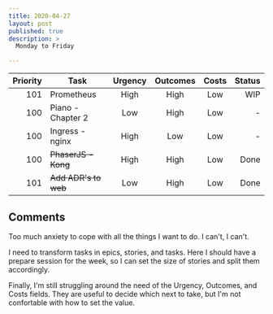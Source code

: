 ```yaml
---
title: 2020-04-27
layout: post
published: true
description: >
  Monday to Friday

---
```



| Priority | Task | Urgency | Outcomes | Costs | Status |
| ---------: | ------------ | :-------: | :--------: | :----: | ------: |
| 101 | Prometheus        | High | High | Low | WIP |
| 100 | Piano - Chapter 2 | Low | High | Low | - |
| 100 | Ingress - nginx   | High | Low  | Low | - |
| 100 | ~~PhaserJS - Kong~~   | High | High | Low | Done |
| 101 | ~~Add ADR's to web~~  | Low | High | Low | Done |

## Comments

Too much anxiety to cope with all the things I want to do.  I can't, I can't.

I need to transform tasks in epics, stories, and tasks.  Here I should have a
 prepare session for the week, so I can set the size of stories and split them
 accordingly.

Finally, I'm still struggling around the need of the Urgency, Outcomes, and Costs
 fields.  They are useful to decide which next to take, but I'm not confortable
 with how to set the value.


